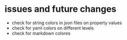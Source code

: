 # issues and future changes

- check for string colors in json files on property values
- check for yaml colors on different levels
- check for markdown colores